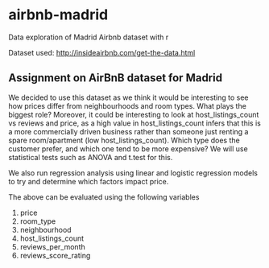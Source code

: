 # airbnb-madrid
Data exploration of Madrid Airbnb dataset with r

Dataset used: http://insideairbnb.com/get-the-data.html

## Assignment on AirBnB dataset for Madrid

We decided to use this dataset as we think it would be interesting to see how prices differ from neighbourhoods and room types. What plays the biggest role? Moreover, it could be interesting to look at host_listings_count vs reviews and price, as a high value in host_listings_count infers that this is a more commercially driven business rather than someone just renting a spare room/apartment (low host_listings_count). Which type does the customer prefer, and which one tend to be more expensive? We will use statistical tests such as ANOVA and t.test for this.

We also run regression analysis using linear and logistic regression models to try and determine which factors impact price.

The above can be evaluated using the following variables 
1. price 
2. room_type
3. neighbourhood 
4. host_listings_count 
5. reviews_per_month
6. reviews_score_rating
